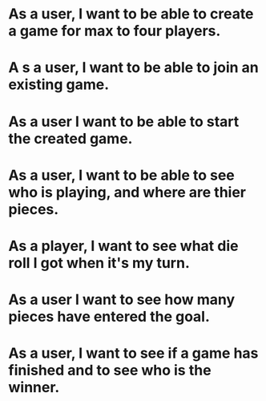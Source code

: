 


#  As a user, I want to be able to create a game for max to four players.

#  A s a user, I want to be able to join an existing game.

#  As a user I want to be able to start the created game.

#  As a user, I want to be able to see who is playing, and where are thier pieces.

#  As a player, I want to see what die roll I got when it's my turn.

#  As a user I want to see how many pieces have entered the goal.

# As a user, I want to see if a game has finished and to see who is the winner.


